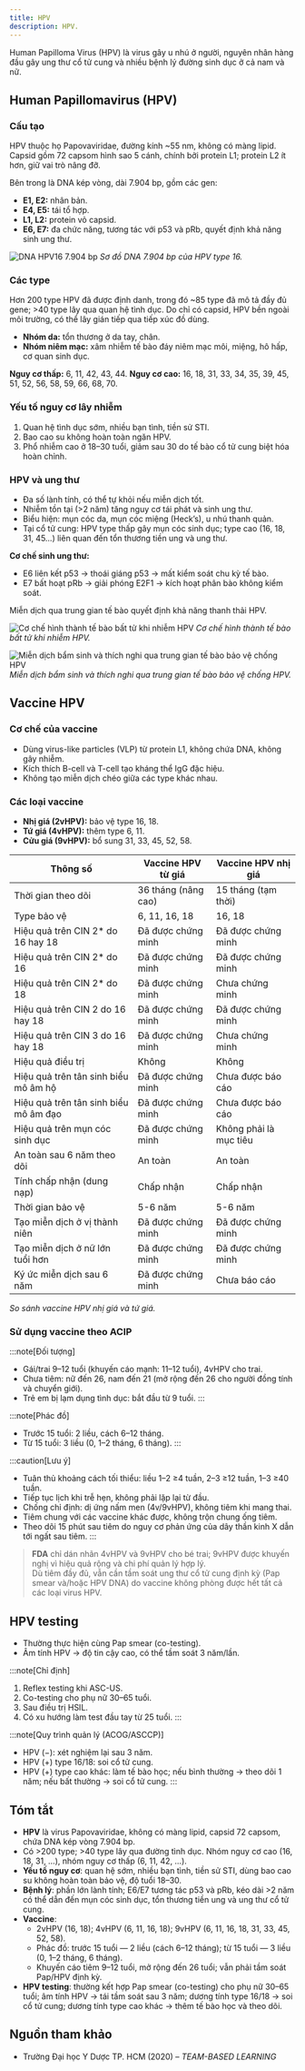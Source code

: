 ```yaml
---
title: HPV
description: HPV.
---
```


Human Papilloma Virus (HPV) là virus gây u nhú ở người, nguyên nhân hàng đầu gây ung thư cổ tử cung và nhiều bệnh lý đường sinh dục ở cả nam và nữ.

## Human Papillomavirus (HPV)

### Cấu tạo

HPV thuộc họ Papovaviridae, đường kính ~55 nm, không có màng lipid. Capsid gồm 72 capsom hình sao 5 cánh, chính bởi protein L1; protein L2 ít hơn, giữ vai trò nâng đỡ.

Bên trong là DNA kép vòng, dài 7.904 bp, gồm các gen:
- **E1, E2:** nhân bản.
- **E4, E5:** tái tổ hợp.
- **L1, L2:** protein vỏ capsid.
- **E6, E7:** đa chức năng, tương tác với p53 và pRb, quyết định khả năng sinh ung thư.

![DNA HPV16 7.904 bp](../../../../assets/phu-khoa/hpv/so-do-dna-hpv-16.png)
_Sơ đồ DNA 7.904 bp của HPV type 16._

### Các type

Hơn 200 type HPV đã được định danh, trong đó ~85 type đã mô tả đầy đủ gene; >40 type lây qua quan hệ tình dục. Do chỉ có capsid, HPV bền ngoài môi trường, có thể lây gián tiếp qua tiếp xúc đồ dùng.  

- **Nhóm da:** tổn thương ở da tay, chân.
- **Nhóm niêm mạc:** xâm nhiễm tế bào đáy niêm mạc môi, miệng, hô hấp, cơ quan sinh dục.

**Nguy cơ thấp:** 6, 11, 42, 43, 44.
**Nguy cơ cao:** 16, 18, 31, 33, 34, 35, 39, 45, 51, 52, 56, 58, 59, 66, 68, 70.

### Yếu tố nguy cơ lây nhiễm

1. Quan hệ tình dục sớm, nhiều bạn tình, tiền sử STI.
2. Bao cao su không hoàn toàn ngăn HPV.
3. Phổ nhiễm cao ở 18–30 tuổi, giảm sau 30 do tế bào cổ tử cung biệt hóa hoàn chỉnh.

### HPV và ung thư

- Đa số lành tính, có thể tự khỏi nếu miễn dịch tốt.
- Nhiễm tồn tại (>2 năm) tăng nguy cơ tái phát và sinh ung thư.
- Biểu hiện: mụn cóc da, mụn cóc miệng (Heck’s), u nhú thanh quản.
- Tại cổ tử cung: HPV type thấp gây mụn cóc sinh dục; type cao (16, 18, 31, 45…) liên quan đến tổn thương tiền ung và ung thư.

**Cơ chế sinh ung thư:**  
- E6 liên kết p53 → thoái giáng p53 → mất kiểm soát chu kỳ tế bào.
- E7 bất hoạt pRb → giải phóng E2F1 → kích hoạt phân bào không kiểm soát.

Miễn dịch qua trung gian tế bào quyết định khả năng thanh thải HPV.

![Cơ chế hình thành tế bào bất tử khi nhiễm HPV](../../../../assets/phu-khoa/hpv/co-che-hinh-thanh-te-bao-bat-tu-khi-nhiem-hpv.png)
_Cơ chế hình thành tế bào bất tử khi nhiễm HPV._

![Miễn dịch bẩm sinh và thích nghi qua trung gian tế bào bảo vệ chống HPV](../../../../assets/phu-khoa/hpv/mien-dich-bam-sinh-va-thich-nghi-qua-trung-gian-te-bao-bao-ve-chong-hpv.png)
_Miễn dịch bẩm sinh và thích nghi qua trung gian tế bào bảo vệ chống HPV._

## Vaccine HPV

### Cơ chế của vaccine

- Dùng virus-like particles (VLP) từ protein L1, không chứa DNA, không gây nhiễm.
- Kích thích B-cell và T-cell tạo kháng thể IgG đặc hiệu.
- Không tạo miễn dịch chéo giữa các type khác nhau.

### Các loại vaccine

- **Nhị giá (2vHPV):** bảo vệ type 16, 18.
- **Tứ giá (4vHPV):** thêm type 6, 11.
- **Cửu giá (9vHPV):** bổ sung 31, 33, 45, 52, 58.

| Thông số                          | Vaccine HPV từ giá            | Vaccine HPV nhị giá            |
|-----------------------------------|--------------------------------|---------------------------------|
| Thời gian theo dõi                | 36 tháng (nâng cao)           | 15 tháng (tạm thời)            |
| Type bảo vệ                       | 6, 11, 16, 18                 | 16, 18                         |
| Hiệu quả trên CIN 2* do 16 hay 18  | Đã được chứng minh             | Đã được chứng minh              |
| Hiệu quả trên CIN 2* do 16         | Đã được chứng minh             | Đã được chứng minh              |
| Hiệu quả trên CIN 2* do 18         | Đã được chứng minh             | Chưa chứng minh                |
| Hiệu quả trên CIN 2 do 16 hay 18   | Đã được chứng minh             | Đã được chứng minh              |
| Hiệu quả trên CIN 3 do 16 hay 18   | Đã được chứng minh             | Chưa chứng minh                |
| Hiệu quả điều trị                 | Không                         | Không                          |
| Hiệu quả trên tân sinh biểu mô âm hộ | Đã được chứng minh         | Chưa được báo cáo              |
| Hiệu quả trên tân sinh biểu mô âm đạo | Đã được chứng minh         | Chưa được báo cáo             |
| Hiệu quả trên mụn cóc sinh dục    | Đã được chứng minh             | Không phải là mục tiêu         |
| An toàn sau 6 năm theo dõi        | An toàn                       | An toàn                        |
| Tính chấp nhận (dung nạp)         | Chấp nhận                     | Chấp nhận                      |
| Thời gian bảo vệ                  | 5-6 năm                       | 5-6 năm                        |
| Tạo miễn dịch ở vị thành niên     | Đã được chứng minh             | Đã được chứng minh              |
| Tạo miễn dịch ở nữ lớn tuổi hơn   | Đã được chứng minh             | Đã được chứng minh              |
| Ký ức miễn dịch sau 6 năm         | Đã được chứng minh             | Chưa báo cáo                   |

_So sánh vaccine HPV nhị giá và tứ giá._

### Sử dụng vaccine theo ACIP

:::note[Đối tượng]
- Gái/trai 9–12 tuổi (khuyến cáo mạnh: 11–12 tuổi), 4vHPV cho trai.
- Chưa tiêm: nữ đến 26, nam đến 21 (mở rộng đến 26 cho người đồng tính và chuyển giới).
- Trẻ em bị lạm dụng tình dục: bắt đầu từ 9 tuổi.
:::

:::note[Phác đồ]
- Trước 15 tuổi: 2 liều, cách 6–12 tháng.
- Từ 15 tuổi: 3 liều (0, 1–2 tháng, 6 tháng).
:::

:::caution[Lưu ý]
- Tuân thủ khoảng cách tối thiểu: liều 1–2 ≥4 tuần, 2–3 ≥12 tuần, 1–3 ≥40 tuần.
- Tiếp tục lịch khi trễ hẹn, không phải lặp lại từ đầu.
- Chống chỉ định: dị ứng nấm men (4v/9vHPV), không tiêm khi mang thai.
- Tiêm chung với các vaccine khác được, không trộn chung ống tiêm.
- Theo dõi 15 phút sau tiêm do nguy cơ phản ứng của dây thần kinh X dẫn tới ngất sau tiêm.
:::

> **FDA** chỉ dán nhãn 4vHPV và 9vHPV cho bé trai; 9vHPV được khuyến nghị vì hiệu quả rộng và chi phí quản lý hợp lý.  
> Dù tiêm đầy đủ, vẫn cần tầm soát ung thư cổ tử cung định kỳ (Pap smear và/hoặc HPV DNA) do vaccine không phòng được hết tất cả các loại virus HPV.

## HPV testing

- Thường thực hiện cùng Pap smear (co-testing).  
- Âm tính HPV → độ tin cậy cao, có thể tầm soát 3 năm/lần.  

:::note[Chỉ định]
1. Reflex testing khi ASC-US.
2. Co-testing cho phụ nữ 30–65 tuổi.
3. Sau điều trị HSIL.
4. Có xu hướng làm test đầu tay từ 25 tuổi.
:::

:::note[Quy trình quản lý (ACOG/ASCCP)]
- HPV (−): xét nghiệm lại sau 3 năm.
- HPV (+) type 16/18: soi cổ tử cung.
- HPV (+) type cao khác: làm tế bào học; nếu bình thường → theo dõi 1 năm; nếu bất thường → soi cổ tử cung.
:::

## Tóm tắt

- **HPV** là virus Papovaviridae, không có màng lipid, capsid 72 capsom, chứa DNA kép vòng 7.904 bp.  
- Có >200 type; >40 type lây qua đường tình dục. Nhóm nguy cơ cao (16, 18, 31, …), nhóm nguy cơ thấp (6, 11, 42, …).  
- **Yếu tố nguy cơ**: quan hệ sớm, nhiều bạn tình, tiền sử STI, dùng bao cao su không hoàn toàn bảo vệ, độ tuổi 18–30.  
- **Bệnh lý**: phần lớn lành tính; E6/E7 tương tác p53 và pRb, kéo dài >2 năm có thể dẫn đến mụn cóc sinh dục, tổn thương tiền ung và ung thư cổ tử cung.  
- **Vaccine**:  
  - 2vHPV (16, 18); 4vHPV (6, 11, 16, 18); 9vHPV (6, 11, 16, 18, 31, 33, 45, 52, 58).  
  - Phác đồ: trước 15 tuổi — 2 liều (cách 6–12 tháng); từ 15 tuổi — 3 liều (0, 1–2 tháng, 6 tháng).  
  - Khuyến cáo tiêm 9–12 tuổi, mở rộng đến 26 tuổi; vẫn phải tầm soát Pap/HPV định kỳ.  
- **HPV testing**: thường kết hợp Pap smear (co-testing) cho phụ nữ 30–65 tuổi; âm tính HPV → tái tầm soát sau 3 năm; dương tính type 16/18 → soi cổ tử cung; dương tính type cao khác → thêm tế bào học và theo dõi.  


## Nguồn tham khảo

- Trường Đại học Y Dược TP. HCM (2020) – _TEAM-BASED LEARNING_
